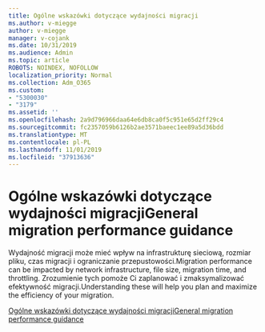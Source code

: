 ```yaml
---
title: Ogólne wskazówki dotyczące wydajności migracji
ms.author: v-miegge
author: v-miegge
manager: v-cojank
ms.date: 10/31/2019
ms.audience: Admin
ms.topic: article
ROBOTS: NOINDEX, NOFOLLOW
localization_priority: Normal
ms.collection: Adm_O365
ms.custom:
- "5300030"
- "3179"
ms.assetid: ''
ms.openlocfilehash: 2a9d796966daa64e6db8ca0f5c951e65d2ff29c4
ms.sourcegitcommit: fc2357059b6126b2ae3571baeec1ee89a5d36bdd
ms.translationtype: MT
ms.contentlocale: pl-PL
ms.lasthandoff: 11/01/2019
ms.locfileid: "37913636"
---
```

# <a name="general-migration-performance-guidance"></a><span data-ttu-id="fa715-102">Ogólne wskazówki dotyczące wydajności migracji</span><span class="sxs-lookup"><span data-stu-id="fa715-102">General migration performance guidance</span></span>

<span data-ttu-id="fa715-103">Wydajność migracji może mieć wpływ na infrastrukturę sieciową, rozmiar pliku, czas migracji i ograniczanie przepustowości.</span><span class="sxs-lookup"><span data-stu-id="fa715-103">Migration performance can be impacted by network infrastructure, file size, migration time, and throttling.</span></span> <span data-ttu-id="fa715-104">Zrozumienie tych pomoże Ci zaplanować i zmaksymalizować efektywność migracji.</span><span class="sxs-lookup"><span data-stu-id="fa715-104">Understanding these will help you plan and maximize the efficiency of your migration.</span></span>

[<span data-ttu-id="fa715-105">Ogólne wskazówki dotyczące wydajności migracji</span><span class="sxs-lookup"><span data-stu-id="fa715-105">General migration performance guidance</span></span>](https://docs.microsoft.com/sharepointmigration/sharepoint-online-and-onedrive-migration-speed)